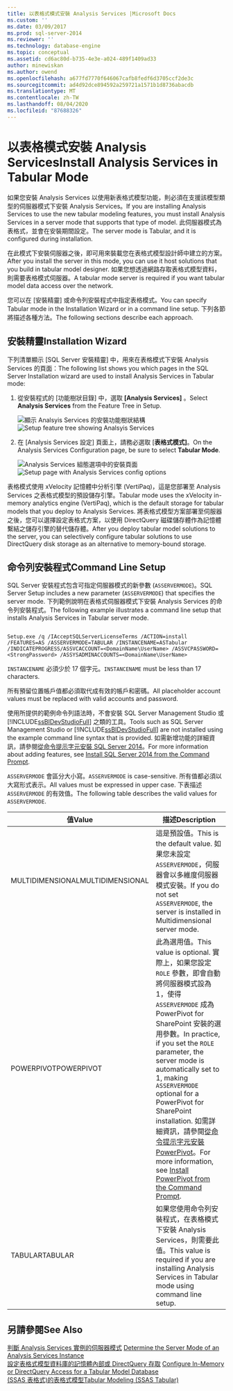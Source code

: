 ```yaml
---
title: 以表格式模式安裝 Analysis Services |Microsoft Docs
ms.custom: ''
ms.date: 03/09/2017
ms.prod: sql-server-2014
ms.reviewer: ''
ms.technology: database-engine
ms.topic: conceptual
ms.assetid: cd6ac80d-b735-4e3e-a024-489f1409ad33
author: minewiskan
ms.author: owend
ms.openlocfilehash: a677fd7770f646067cafb8fedf6d3705ccf2de3c
ms.sourcegitcommit: ad4d92dce894592a259721a1571b1d8736abacdb
ms.translationtype: MT
ms.contentlocale: zh-TW
ms.lasthandoff: 08/04/2020
ms.locfileid: "87688326"
---
```

# <a name="install-analysis-services-in-tabular-mode"></a><span data-ttu-id="079d3-102">以表格模式安裝 Analysis Services</span><span class="sxs-lookup"><span data-stu-id="079d3-102">Install Analysis Services in Tabular Mode</span></span>
  <span data-ttu-id="079d3-103">如果您安裝 Analysis Services 以使用新表格式模型功能，則必須在支援該模型類型的伺服器模式下安裝 Analysis Services。</span><span class="sxs-lookup"><span data-stu-id="079d3-103">If you are installing Analysis Services to use the new tabular modeling features, you must install Analysis Services in a server mode that supports that type of model.</span></span> <span data-ttu-id="079d3-104">此伺服器模式為表格式，並會在安裝期間設定。</span><span class="sxs-lookup"><span data-stu-id="079d3-104">The server mode is Tabular, and it is configured during installation.</span></span>  
  
 <span data-ttu-id="079d3-105">在此模式下安裝伺服器之後，即可用來裝載您在表格式模型設計師中建立的方案。</span><span class="sxs-lookup"><span data-stu-id="079d3-105">After you install the server in this mode, you can use it host solutions that you build in tabular model designer.</span></span> <span data-ttu-id="079d3-106">如果您想透過網路存取表格式模型資料，則需要表格模式伺服器。</span><span class="sxs-lookup"><span data-stu-id="079d3-106">A tabular mode server is required if you want tabular model data access over the network.</span></span>  
  
 <span data-ttu-id="079d3-107">您可以在 [安裝精靈] 或命令列安裝程式中指定表格模式。</span><span class="sxs-lookup"><span data-stu-id="079d3-107">You can specify Tabular mode in the Installation Wizard or in a command line setup.</span></span> <span data-ttu-id="079d3-108">下列各節將描述各種方法。</span><span class="sxs-lookup"><span data-stu-id="079d3-108">The following sections describe each approach.</span></span>  
  
## <a name="installation-wizard"></a><span data-ttu-id="079d3-109">安裝精靈</span><span class="sxs-lookup"><span data-stu-id="079d3-109">Installation Wizard</span></span>  
 <span data-ttu-id="079d3-110">下列清單顯示 [SQL Server 安裝精靈] 中，用來在表格模式下安裝 Analysis Services 的頁面：</span><span class="sxs-lookup"><span data-stu-id="079d3-110">The following list shows you which pages in the SQL Server Installation wizard are used to install Analysis Services in Tabular mode:</span></span>  
  
1.  <span data-ttu-id="079d3-111">從安裝程式的 [功能樹狀目錄] 中，選取 **[Analysis Services]** 。</span><span class="sxs-lookup"><span data-stu-id="079d3-111">Select **Analysis Services** from the Feature Tree in Setup.</span></span>  
  
     <span data-ttu-id="079d3-112">![顯示 Analsyis Services 的安裝功能樹狀結構](../../../sql-server/install/media/ssas-setupas.gif "顯示 Analsyis Services 的安裝功能樹狀結構")</span><span class="sxs-lookup"><span data-stu-id="079d3-112">![Setup feature tree showing Analsyis Services](../../../sql-server/install/media/ssas-setupas.gif "Setup feature tree showing Analsyis Services")</span></span>  
  
2.  <span data-ttu-id="079d3-113">在 [Analysis Services 設定] 頁面上，請務必選取 [**表格式模式]**。</span><span class="sxs-lookup"><span data-stu-id="079d3-113">On the Analysis Services Configuration page, be sure to select **Tabular Mode**.</span></span>  
  
     <span data-ttu-id="079d3-114">![Analysis Services 組態選項中的安裝頁面](../../../sql-server/install/media/ssas-setupasconfig.gif "Analysis Services 組態選項中的安裝頁面")</span><span class="sxs-lookup"><span data-stu-id="079d3-114">![Setup page with Analysis Services config options](../../../sql-server/install/media/ssas-setupasconfig.gif "Setup page with Analysis Services config options")</span></span>  
  
 <span data-ttu-id="079d3-115">表格模式使用 xVelocity 記憶體中分析引擎 (VertiPaq)，這是您部署至 Analysis Services 之表格式模型的預設儲存引擎。</span><span class="sxs-lookup"><span data-stu-id="079d3-115">Tabular mode uses the xVelocity in-memory analytics engine (VertiPaq), which is the default storage for tabular models that you deploy to Analysis Services.</span></span> <span data-ttu-id="079d3-116">將表格式模型方案部署至伺服器之後，您可以選擇設定表格式方案，以使用 DirectQuery 磁碟儲存體作為記憶體繫結之儲存引擎的替代儲存體。</span><span class="sxs-lookup"><span data-stu-id="079d3-116">After you deploy tabular model solutions to the server, you can selectively configure tabular solutions to use DirectQuery disk storage as an alternative to memory-bound storage.</span></span>  
  
## <a name="command-line-setup"></a><span data-ttu-id="079d3-117">命令列安裝程式</span><span class="sxs-lookup"><span data-stu-id="079d3-117">Command Line Setup</span></span>  
 <span data-ttu-id="079d3-118">SQL Server 安裝程式包含可指定伺服器模式的新參數 (`ASSERVERMODE`)。</span><span class="sxs-lookup"><span data-stu-id="079d3-118">SQL Server Setup includes a new parameter (`ASSERVERMODE`) that specifies the server mode.</span></span> <span data-ttu-id="079d3-119">下列範例說明在表格式伺服器模式下安裝 Analysis Services 的命令列安裝程式。</span><span class="sxs-lookup"><span data-stu-id="079d3-119">The following example illustrates a command line setup that installs Analysis Services in Tabular server mode.</span></span>  
  
```  
  
Setup.exe /q /IAcceptSQLServerLicenseTerms /ACTION=install /FEATURES=AS /ASSERVERMODE=TABULAR /INSTANCENAME=ASTabular /INDICATEPROGRESS/ASSVCACCOUNT=<DomainName\UserName> /ASSVCPASSWORD=<StrongPassword> /ASSYSADMINACCOUNTS=<DomainName\UserName>   
```  
  
 <span data-ttu-id="079d3-120">`INSTANCENAME` 必須少於 17 個字元。</span><span class="sxs-lookup"><span data-stu-id="079d3-120">`INSTANCENAME` must be less than 17 characters.</span></span>  
  
 <span data-ttu-id="079d3-121">所有預留位置帳戶值都必須取代成有效的帳戶和密碼。</span><span class="sxs-lookup"><span data-stu-id="079d3-121">All placeholder account values must be replaced with valid accounts and password.</span></span>  
  
 <span data-ttu-id="079d3-122">使用所提供的範例命令列語法時，不會安裝 SQL Server Management Studio 或 [!INCLUDE[ssBIDevStudioFull](../../../includes/ssbidevstudiofull-md.md)] 之類的工具。</span><span class="sxs-lookup"><span data-stu-id="079d3-122">Tools such as SQL Server Management Studio or [!INCLUDE[ssBIDevStudioFull](../../../includes/ssbidevstudiofull-md.md)] are not installed using the example command line syntax that is provided.</span></span> <span data-ttu-id="079d3-123">如需新增功能的詳細資訊，請參閱[從命令提示字元安裝 SQL Server 2014](../../../database-engine/install-windows/install-sql-server-from-the-command-prompt.md)。</span><span class="sxs-lookup"><span data-stu-id="079d3-123">For more information about adding features, see [Install SQL Server 2014 from the Command Prompt](../../../database-engine/install-windows/install-sql-server-from-the-command-prompt.md).</span></span>  
  
 <span data-ttu-id="079d3-124">`ASSERVERMODE` 會區分大小寫。</span><span class="sxs-lookup"><span data-stu-id="079d3-124">`ASSERVERMODE` is case-sensitive.</span></span>  <span data-ttu-id="079d3-125">所有值都必須以大寫形式表示。</span><span class="sxs-lookup"><span data-stu-id="079d3-125">All values must be expressed in upper case.</span></span> <span data-ttu-id="079d3-126">下表描述 `ASSERVERMODE` 的有效值。</span><span class="sxs-lookup"><span data-stu-id="079d3-126">The following table describes the valid values for `ASSERVERMODE`.</span></span>  
  
|<span data-ttu-id="079d3-127">值</span><span class="sxs-lookup"><span data-stu-id="079d3-127">Value</span></span>|<span data-ttu-id="079d3-128">描述</span><span class="sxs-lookup"><span data-stu-id="079d3-128">Description</span></span>|  
|-----------|-----------------|  
|<span data-ttu-id="079d3-129">MULTIDIMENSIONAL</span><span class="sxs-lookup"><span data-stu-id="079d3-129">MULTIDIMENSIONAL</span></span>|<span data-ttu-id="079d3-130">這是預設值。</span><span class="sxs-lookup"><span data-stu-id="079d3-130">This is the default value.</span></span> <span data-ttu-id="079d3-131">如果您未設定 `ASSERVERMODE`，伺服器會以多維度伺服器模式安裝。</span><span class="sxs-lookup"><span data-stu-id="079d3-131">If you do not set `ASSERVERMODE`, the server is installed in Multidimensional server mode.</span></span>|  
|<span data-ttu-id="079d3-132">POWERPIVOT</span><span class="sxs-lookup"><span data-stu-id="079d3-132">POWERPIVOT</span></span>|<span data-ttu-id="079d3-133">此為選用值。</span><span class="sxs-lookup"><span data-stu-id="079d3-133">This value is optional.</span></span> <span data-ttu-id="079d3-134">實際上，如果您設定 `ROLE` 參數，即會自動將伺服器模式設為 1，使得 `ASSERVERMODE` 成為 PowerPivot for SharePoint 安裝的選用參數。</span><span class="sxs-lookup"><span data-stu-id="079d3-134">In practice, if you set the `ROLE` parameter, the server mode is automatically set to 1, making `ASSERVERMODE` optional for a PowerPivot for SharePoint installation.</span></span> <span data-ttu-id="079d3-135">如需詳細資訊，請參閱[從命令提示字元安裝 PowerPivot](../../../sql-server/install/install-powerpivot-from-the-command-prompt.md)。</span><span class="sxs-lookup"><span data-stu-id="079d3-135">For more information, see [Install PowerPivot from the Command Prompt](../../../sql-server/install/install-powerpivot-from-the-command-prompt.md).</span></span>|  
|<span data-ttu-id="079d3-136">TABULAR</span><span class="sxs-lookup"><span data-stu-id="079d3-136">TABULAR</span></span>|<span data-ttu-id="079d3-137">如果您使用命令列安裝程式，在表格模式下安裝 Analysis Services，則需要此值。</span><span class="sxs-lookup"><span data-stu-id="079d3-137">This value is required if you are installing Analysis Services in Tabular mode using command line setup.</span></span>|  
  
## <a name="see-also"></a><span data-ttu-id="079d3-138">另請參閱</span><span class="sxs-lookup"><span data-stu-id="079d3-138">See Also</span></span>  
 <span data-ttu-id="079d3-139">[判斷 Analysis Services 實例的伺服器模式](../determine-the-server-mode-of-an-analysis-services-instance.md) </span><span class="sxs-lookup"><span data-stu-id="079d3-139">[Determine the Server Mode of an Analysis Services Instance](../determine-the-server-mode-of-an-analysis-services-instance.md) </span></span>  
 <span data-ttu-id="079d3-140">[設定表格式模型資料庫的記憶體內部或 DirectQuery 存取](../../tabular-models/enable-directquery-mode-in-ssms.md) </span><span class="sxs-lookup"><span data-stu-id="079d3-140">[Configure In-Memory or DirectQuery Access for a Tabular Model Database](../../tabular-models/enable-directquery-mode-in-ssms.md) </span></span>  
 [<span data-ttu-id="079d3-141">&#40;SSAS 表格式&#41;的表格式模型</span><span class="sxs-lookup"><span data-stu-id="079d3-141">Tabular Modeling &#40;SSAS Tabular&#41;</span></span>](../../tabular-models/tabular-models-ssas.md)  
  
  
